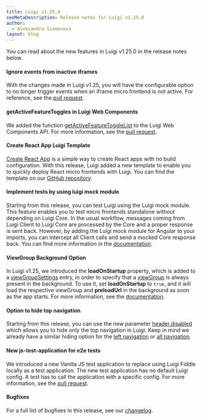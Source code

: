```yaml
---
title: Luigi v1.25.0
seoMetaDescription: Release notes for Luigi v1.25.0
author:
  - Aleksandra Simeonova
layout: blog
---
```


You can read about the new features in Luigi v1.25.0 in the release notes below.

<!-- Excerpt -->

#### Ignore events from inactive iframes

With the changes made in Luigi v1.25, you will have the configurable option to no longer trigger events when an iframe micro frontend is not active. For reference, see the [pull request](https://github.com/luigi-project/luigi/pull/2908).

#### getActiveFeatureToggles in Luigi Web Components

We added the function [getActiveFeatureToggleList](https://docs.luigi-project.io/docs/luigi-core-api/?section=examples-58) to the Luigi Web Components API. For more information, see the [pull request](https://github.com/luigi-project/luigi/pull/2893). 

#### Create React App Luigi Template

[Create React App](https://github.com/facebook/create-react-app) is a simple way to create React apps with no build configuration. With this release, Luigi added a new template to enable you to quickly deploy React micro frontends with Luigi. You can find the template on our [GitHub repository](https://github.com/luigi-project/luigi/tree/main/cra-template).

#### Implement tests by using luigi mock module

Starting from this release, you can test Luigi using the Luigi mock module. This feature enables you to test micro frontends standalone without depending on Luigi Core. In the usual workflow, messages coming from Luigi Client to Luigi Core are processed by the Core and a proper response is sent back. However, by adding the Luigi mock module for Angular to your imports, you can intercept all  Client calls and send a mocked Core response back. You can find more information in the [documentation](https://docs.luigi-project.io/docs/framework-support-libraries?section=luigimockmodule). 

#### ViewGroup Background Option

In Luigi v1.25, we introduced the **loadOnStartup** property, which is added to a [viewGroupSettings](https://docs.luigi-project.io/docs/navigation-advanced/?section=viewgroupsettings) entry, in order to specify that a [viewGroup](https://docs.luigi-project.io/docs/navigation-parameters-reference/?section=viewgroup) is always present in the background. To use it, set **loadOnStartup** to `true`, and it will load the respective viewGroup and **preloadUrl** in the background as soon as the app starts. For more information, see the [documentation](https://docs.luigi-project.io/docs/navigation-advanced/?section=viewgroupsettings).

#### Option to hide top navigation

Starting from this release, you can use the new parameter [header.disabled](https://docs.luigi-project.io/docs/general-settings/?section=headerdisabled) which allows you to hide only the top navigation in Luigi. Keep in mind we already have a similar hiding option for the [left navigation](https://docs.luigi-project.io/docs/navigation-parameters-reference/?section=hidesidenav) or [all navigation](https://docs.luigi-project.io/docs/general-settings/?section=hidenavigation). 

#### New js-test-application for e2e tests

We introduced a new Vanilla JS test application to replace using Luigi Fiddle locally as a test application. The new test application has no default Luigi config. A test has to call the application with a specific config. For more information, see the [pull request](https://github.com/luigi-project/luigi/pull/2861).

#### Bugfixes

For a full list of bugfixes in this release, see our [changelog](https://github.com/luigi-project/luigi/blob/main/CHANGELOG.md).
